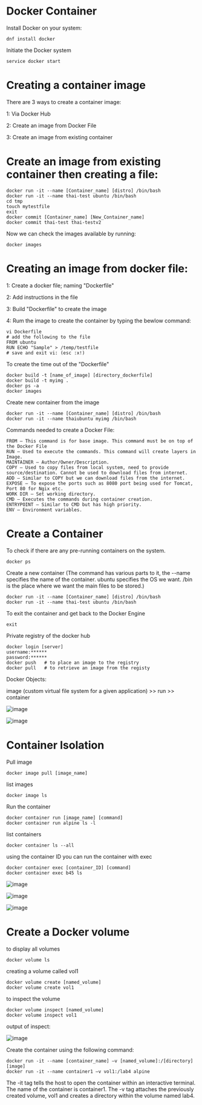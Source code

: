 # Docker Container

Install Docker on your system:
```
dnf install docker
```

Initiate the Docker system
```
service docker start
```


# Creating a container image
There are 3 ways to create a container image:

  1:  Via Docker Hub
  
  2:  Create an image from Docker File
  
  3:  Create an image from existing container


# Create an image from existing container then creating a file:
```
docker run -it --name [Container_name] [distro] /bin/bash
docker run -it --name thai-test ubuntu /bin/bash
cd tmp
touch mytestfile
exit
docker commit [Container_name] [New_Container_name]
docker commit thai-test thai-testv2
```

Now we can check the images available by running:
```
docker images
```


# Creating an image from docker file:

  1:  Create a docker file; naming "Dockerfile"
  
  2:  Add instructions in the file
  
  3:  Build "Dockerfile" to create the image
  
  4:  Rum the image to create the container by typing the bewlow command:
  
```
vi Dockerfile
# add the following to the file
FROM ubuntu
RUN ECHO "Sample" > /temp/testfile
# save and exit vi: (esc :x!)
```

To create the time out of the "Dockerfile" 
```
docker build -t [name_of_image] [directory_dockerfile]
docker build -t myimg .
docker ps -a
docker images
```

Create new container from the image
```
docker run -it --name [Container_name] [distro] /bin/bash
docker run -it --name thaiubuntu myimg /bin/bash
```

Commands needed to create a Docker File:  
```
FROM – This command is for base image. This command must be on top of the Docker File
RUN – Used to execute the commands. This command will create layers in Image.
MAINTAINER – Author/Owner/Description.
COPY – Used to copy files from local system, need to provide source/destination. Cannot be used to download files from internet.
ADD – Similar to COPY but we can download files from the internet.
EXPOSE – To expose the ports such as 8080 port being used for Tomcat, Port 80 for Ngix etc.
WORK DIR – Set working directory.
CMD – Executes the commands during container creation.
ENTRYPOINT – Similar to CMD but has high priority. 
ENV – Environment variables.
```

# Create a Container

To check if there are any pre-running containers on the system.
```
docker ps
```

Create a new container
(The command has various parts to it, the --name specifies the name of the container. ubuntu specifies the OS we want. 
/bin is the place where we want the main files to be stored.)
```
docker run -it --name [Container_name] [distro] /bin/bash
docker run -it --name thai-test ubuntu /bin/bash
```

To exit the container and get back to the Docker Engine
```
exit
```


Private registry of the docker hub
```
docker login [server]
username:******
password:******
docker push   # to place an image to the registry
docker pull   # to retrieve an image from the registy
```

Docker Objects:

image (custom virtual file system for a given application) >> run >> container

![image](https://user-images.githubusercontent.com/15881158/220741840-07499a79-c768-4b57-8875-cc5a053ae973.png)

![image](https://user-images.githubusercontent.com/15881158/220742250-46d4d480-1610-4f92-b2ce-b1f1b090d262.png)



# Container Isolation

Pull image
```
docker image pull [image_name]
```

list images
```
docker image ls
```

Run the container
```
docker container run [image_name] [command]
docker container run alpine ls -l
```

list containers
```
docker container ls --all
```

using the container ID you can run the container with exec
```
docker container exec [container_ID] [command]
docker container exec b45 ls
```



![image](https://user-images.githubusercontent.com/15881158/220755584-29683e8a-246c-4506-831d-c560f020f8b1.png)

![image](https://user-images.githubusercontent.com/15881158/220755327-0d5056a7-7e64-448c-9a38-ae2a3fcdc33f.png)

![image](https://user-images.githubusercontent.com/15881158/220755472-b32aa57d-f523-4ad4-ad82-0e6ee4104b3b.png)


# Create a Docker volume

to display all volumes
```
docker volume ls
```

creating a volume called vol1
```
docker volume create [named_volume]
docker volume create vol1
```

to inspect the volume
```
docker volume inspect [named_volume]
docker volume inspect vol1
```

output of inspect:

![image](https://user-images.githubusercontent.com/15881158/220756701-6112cf4c-4a8a-46bc-bee6-83feca6f8f43.png)


Create the container using the following command:
```
docker run -it --name [container_name] –v [named_volume]:/[directory] [image]
docker run -it --name container1 –v vol1:/lab4 alpine
```
The -it tag tells the host to open the container within an interactive terminal. 
The name of the container is container1. 
The -v tag attaches the previously created volume, vol1 and creates a directory within the volume named lab4.
